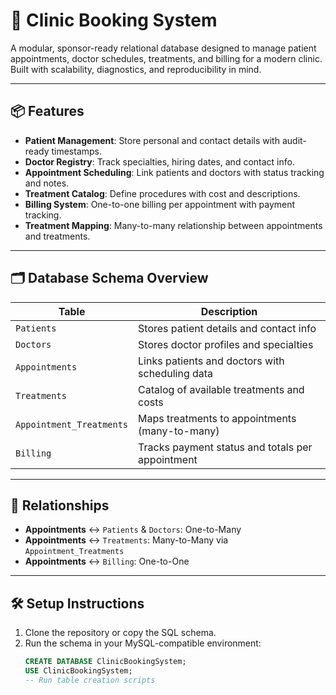 # 🏥 Clinic Booking System

A modular, sponsor-ready relational database designed to manage patient appointments, doctor schedules, treatments, and billing for a modern clinic. Built with scalability, diagnostics, and reproducibility in mind.

---

## 📦 Features

- **Patient Management**: Store personal and contact details with audit-ready timestamps.
- **Doctor Registry**: Track specialties, hiring dates, and contact info.
- **Appointment Scheduling**: Link patients and doctors with status tracking and notes.
- **Treatment Catalog**: Define procedures with cost and descriptions.
- **Billing System**: One-to-one billing per appointment with payment tracking.
- **Treatment Mapping**: Many-to-many relationship between appointments and treatments.

---

## 🗂️ Database Schema Overview

| Table                  | Description                                      |
|------------------------|--------------------------------------------------|
| `Patients`             | Stores patient details and contact info          |
| `Doctors`              | Stores doctor profiles and specialties           |
| `Appointments`         | Links patients and doctors with scheduling data  |
| `Treatments`           | Catalog of available treatments and costs        |
| `Appointment_Treatments` | Maps treatments to appointments (many-to-many) |
| `Billing`              | Tracks payment status and totals per appointment |

---

## 🔗 Relationships

- **Appointments** ↔️ `Patients` & `Doctors`: One-to-Many
- **Appointments** ↔️ `Treatments`: Many-to-Many via `Appointment_Treatments`
- **Appointments** ↔️ `Billing`: One-to-One

---

## 🛠️ Setup Instructions

1. Clone the repository or copy the SQL schema.
2. Run the schema in your MySQL-compatible environment:
   ```sql
   CREATE DATABASE ClinicBookingSystem;
   USE ClinicBookingSystem;
   -- Run table creation scripts
